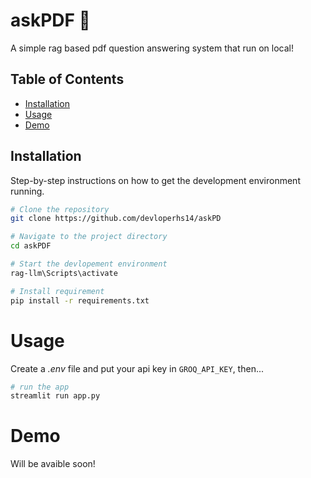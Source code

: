 # askPDF 📄
A simple rag based pdf question answering system that run on local!

## Table of Contents

- [Installation](#installation)
- [Usage](#usage)
- [Demo](#demo)
## Installation

Step-by-step instructions on how to get the development environment running.

```sh
# Clone the repository
git clone https://github.com/devloperhs14/askPD

# Navigate to the project directory
cd askPDF

# Start the devlopement environment
rag-llm\Scripts\activate

# Install requirement
pip install -r requirements.txt
```


# Usage
Create a *.env* file and put your api key in `GROQ_API_KEY`, then...
```sh
# run the app
streamlit run app.py
```

# Demo
Will be avaible soon!



